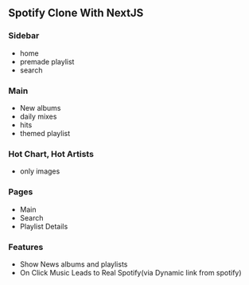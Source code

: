 ## Spotify Clone With NextJS

### Sidebar
- home
- premade playlist
- search

### Main
- New albums
- daily mixes
- hits
- themed playlist

### Hot Chart, Hot Artists
- only images

### Pages
- Main
- Search
- Playlist Details

### Features
- Show News albums and playlists
- On Click Music Leads to Real Spotify(via Dynamic link from spotify)